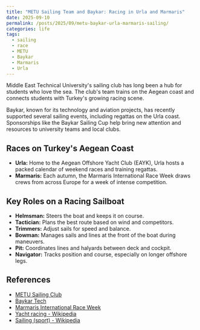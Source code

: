 ```yaml
---
title: "METU Sailing Team and Baykar: Racing in Urla and Marmaris"
date: 2025-09-10
permalink: /posts/2025/09/metu-baykar-urla-marmaris-sailing/
categories: life
tags:
  - sailing
  - race
  - METU
  - Baykar
  - Marmaris
  - Urla
---
```


Middle East Technical University's sailing club has long been a hub for students who love the sea. The club's team trains on the Aegean coast and connects students with Turkey's growing racing scene.

Baykar, known for its technology and aviation projects, has recently supported several sailing events, including regattas on the Urla coast. Sponsorships like the Baykar Sailing Cup help bring new attention and resources to university teams and local clubs.

## Races on Turkey's Aegean Coast

- **Urla:** Home to the Aegean Offshore Yacht Club (EAYK), Urla hosts a packed calendar of weekend races and training regattas.
- **Marmaris:** Each autumn, the Marmaris International Race Week draws crews from across Europe for a week of intense competition.

## Key Roles on a Racing Sailboat

- **Helmsman:** Steers the boat and keeps it on course.
- **Tactician:** Plans the best route based on wind and competitors.
- **Trimmers:** Adjust sails for speed and balance.
- **Bowman:** Manages sails and lines at the front of the boat during maneuvers.
- **Pit:** Coordinates lines and halyards between deck and cockpit.
- **Navigator:** Tracks position and course, especially on longer offshore legs.

## References

- [METU Sailing Club](https://www.instagram.com/odtuyelken/)
- [Baykar Tech](https://www.baykartech.com/en/)
- [Marmaris International Race Week](https://www.marmarisraceweek.com)
- [Yacht racing - Wikipedia](https://en.wikipedia.org/wiki/Yacht_racing)
- [Sailing (sport) - Wikipedia](https://en.wikipedia.org/wiki/Sailing_(sport))

